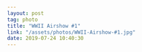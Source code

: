 ```yaml
---
layout: post
tag: photo
title: "WWII Airshow #1"
link: "/assets/photos/WWII-Airshow-#1.jpg"
date: 2019-07-24 10:40:30
---
```

